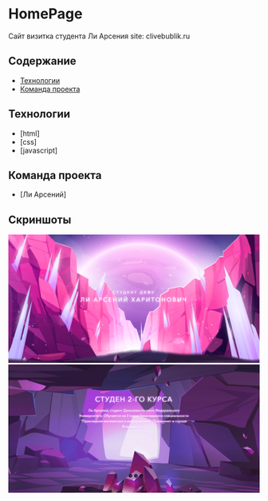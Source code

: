 # HomePage
Сайт визитка студента Ли Арсения
site: clivebublik.ru

## Содержание
- [Технологии](#технологии)
- [Команда проекта](#команда-проекта)

## Технологии
- [html]
- [css]
- [javascript]


## Команда проекта
- [Ли Арсений]

## Скриншоты
![Header screenshot](https://github.com/CliVebuBLik/HomePage/blob/main/static/%D0%A1%D0%BA%D1%80%D0%B8%D0%BD%D1%88%D0%BE%D1%821.PNG)
![About-me screenshot](https://github.com/CliVebuBLik/HomePage/blob/main/static/%D1%81%D0%BA%D1%80%D0%B8%D0%BD%D1%88%D0%BE%D1%822.PNG)

